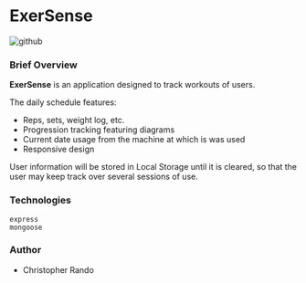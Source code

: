 # ExerSense

![github](https://img.shields.io/badge/license-Apache-brightgreen.svg)

### Brief Overview
**ExerSense** is an application designed to track workouts of users.


The daily schedule features:
  * Reps, sets, weight log, etc.
  * Progression tracking featuring diagrams
  * Current date usage from the machine at which is was used
  * Responsive design

User information will be stored in Local Storage until it is cleared, so that the user may keep track over several sessions of use.

        

### Technologies

```
express
mongoose
```

### Author
  * Christopher Rando
